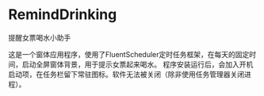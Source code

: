 # RemindDrinking
提醒女票喝水小助手


这是一个窗体应用程序，使用了FluentScheduler定时任务框架，在每天的固定时间，启动全屏窗体背景，用于提示女票起来喝水。
程序安装运行后，会加入开机启动项，在任务栏留下常驻图标。软件无法被关闭（除非使用任务管理器关闭进程）。
